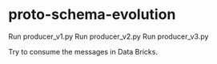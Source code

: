 # proto-schema-evolution

Run producer_v1.py
Run producer_v2.py
Run producer_v3.py

Try to consume the messages in Data Bricks.
